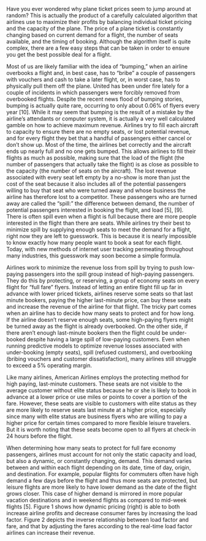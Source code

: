 Have you ever wondered why plane ticket prices seem to jump around at random? This is actually the product of a carefully calculated algorithm that airlines use to maximize their profits by balancing individual ticket pricing and the capacity of the plane. The price of a plane ticket is constantly changing based on current demand for a flight, the number of seats available, and the timing of booking. Although the algorithm itself is quite complex, there are a few easy steps that can be taken in order to ensure you get the best possible deal for a flight.

Most of us are likely familiar with the idea of “bumping,” when an airline overbooks a flight and, in best case, has to “bribe” a couple of passengers with vouchers and cash to take a later flight, or, in worst case, has to physically pull them off the plane. United has been under fire lately for a couple of incidents in which passengers were forcibly removed from overbooked flights. Despite the recent news flood of bumping stories, bumping is actually quite rare, occurring to only about 0.06% of flyers every year [10]. While it may seem that bumping is the result of a mistake by the airline’s attendants or computer system, it is actually a very well calculated gamble on how to achieve maximum revenue. Airlines try to fill each aircraft to capacity to ensure there are no empty seats, or lost potential revenue, and for every flight they bet that a handful of passengers either cancel or don’t show up. Most of the time, the airlines bet correctly and the aircraft ends up nearly full and no one gets bumped. This allows airlines to fill their flights as much as possible, making sure that the load of the flight (the number of passengers that actually take the flight) is as close as possible to the capacity (the number of seats on the aircraft). The lost revenue associated with every seat left empty by a no-show is more than just the cost of the seat because it also includes all of the potential passengers willing to buy that seat who were turned away and whose business the airline has therefore lost to a competitor. These passengers who are turned away are called the “spill:” the difference between demand, the number of potential passengers interested in booking the flight, and load [5], [9]. There is often spill even when a flight is full because there are more people interested in the flight than there are seats. While airlines try their best to minimize spill by supplying enough seats to meet the demand for a flight, right now they are left to guesswork. This is because it is nearly impossible to know exactly how many people want to book a seat for each flight. Today, with new methods of internet user tracking permeating throughout many industries, this guesswork may soon become a simple formula. 

Airlines work to minimize the revenue loss from spill by trying to push low-paying passengers into the spill group instead of high-paying passengers. They do this by protecting, or reserving, a group of economy seats on every flight for “full fare” flyers. Instead of letting an entire flight fill up far in advance with lower priced tickets, airlines reserve some seats so that last minute bookers, paying the higher last-minute price, can buy these seats and increase the revenue of the airline for that flight. The tricky part comes when an airline has to decide how many seats to protect and for how long. If the airline doesn’t reserve enough seats, some high-paying flyers might be turned away as the flight is already overbooked. On the other side, if there aren’t enough last-minute bookers then the flight could be under-booked despite having a large spill of low-paying customers. Even when running predictive models to optimize revenue losses associated with under-booking (empty seats), spill (refused customers), and overbooking (bribing vouchers and customer dissatisfaction), many airlines still struggle to exceed a 5% operating margin.

Like many airlines, American Airlines employs the protecting method for high paying, last-minute customers. These seats are not visible to the average customer without elite status because he or she is likely to book in advance at a lower price or use miles or points to cover a portion of the fare. However, these seats are visible to customers with elite status as they are more likely to reserve seats last minute at a higher price, especially since many with elite status are business flyers who are willing to pay a higher price for certain times compared to more flexible leisure travelers. But it is worth noting that these seats become open to all flyers at check-in 24 hours before the flight.

When determining how many seats to protect for full fare economy passengers, airlines must account for not only the static capacity and load, but also a dynamic, or constantly changing, demand. This demand varies between and within each flight depending on its date, time of day, origin, and destination. For example, popular flights for commuters often have high demand a few days before the flight and thus more seats are protected, but leisure flights are more likely to have lower demand as the date of the flight grows closer. This case of higher demand is mirrored in more popular vacation destinations and in weekend flights as compared to mid-week flights [5]. Figure 1 shows how dynamic pricing (right) is able to both increase airline profits and decrease consumer fares by increasing the load factor. Figure 2 depicts the inverse relationship between load factor and fare, and that by adjusting the fares according to the real-time load factor airlines can increase their revenue.